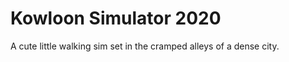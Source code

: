 Kowloon Simulator 2020
======================

A cute little walking sim set in the cramped alleys of a dense city.
